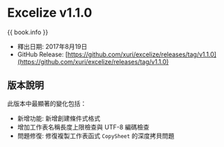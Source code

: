 # Excelize v1.1.0

{{ book.info }}

* 釋出日期: 2017年8月19日
* GitHub Release: [https://github.com/xuri/excelize/releases/tag/v1.1.0](https://github.com/xuri/excelize/releases/tag/v1.1.0)

## 版本說明

此版本中最顯著的變化包括：

* 新增功能: 新增創建條件式格式
* 增加工作表名稱長度上限檢查與 UTF-8 編碼檢查
* 問題修復: 修復複製工作表函式 `CopySheet` 的深度拷貝問題
